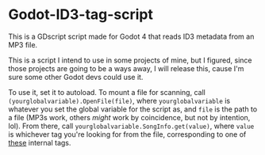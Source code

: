 # Godot-ID3-tag-script
This is a GDscript script made for Godot 4 that reads ID3 metadata from an MP3 file. 

This is a script I intend to use in some projects of mine, but I figured, since those projects are going to be a ways away, I will release this, cause I'm sure some other Godot devs could use it. 

To use it, set it to autoload. To mount a file for scanning, call `(yourglobalvariable).OpenFile(file)`, where `yourglobalvariable` is whatever you set the global variable for the script as, and `file` is the path to a file (MP3s work, others *might* work by coincidence, but not by intention, lol). From there, call `yourglobalvariable.SongInfo.get(value)`, where  `value` is whichever tag you're looking for from the file, corresponding to one of [these](https://exiftool.org/TagNames/ID3.html#v2_3) internal tags. 
